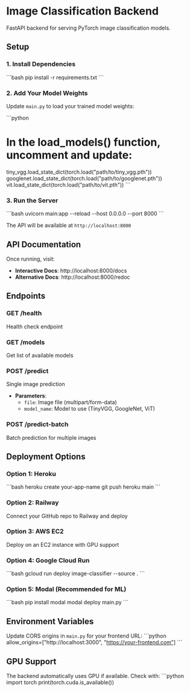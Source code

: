 # Image Classification Backend

FastAPI backend for serving PyTorch image classification models.

## Setup

### 1. Install Dependencies
\`\`\`bash
pip install -r requirements.txt
\`\`\`

### 2. Add Your Model Weights
Update `main.py` to load your trained model weights:

\`\`\`python
# In the load_models() function, uncomment and update:
tiny_vgg.load_state_dict(torch.load("path/to/tiny_vgg.pth"))
googlenet.load_state_dict(torch.load("path/to/googlenet.pth"))
vit.load_state_dict(torch.load("path/to/vit.pth"))
\`\`\`

### 3. Run the Server
\`\`\`bash
uvicorn main:app --reload --host 0.0.0.0 --port 8000
\`\`\`

The API will be available at `http://localhost:8000`

## API Documentation

Once running, visit:
- **Interactive Docs**: http://localhost:8000/docs
- **Alternative Docs**: http://localhost:8000/redoc

## Endpoints

### GET /health
Health check endpoint

### GET /models
Get list of available models

### POST /predict
Single image prediction
- **Parameters**: 
  - `file`: Image file (multipart/form-data)
  - `model_name`: Model to use (TinyVGG, GoogleNet, ViT)

### POST /predict-batch
Batch prediction for multiple images

## Deployment Options

### Option 1: Heroku
\`\`\`bash
heroku create your-app-name
git push heroku main
\`\`\`

### Option 2: Railway
Connect your GitHub repo to Railway and deploy

### Option 3: AWS EC2
Deploy on an EC2 instance with GPU support

### Option 4: Google Cloud Run
\`\`\`bash
gcloud run deploy image-classifier --source .
\`\`\`

### Option 5: Modal (Recommended for ML)
\`\`\`bash
pip install modal
modal deploy main.py
\`\`\`

## Environment Variables

Update CORS origins in `main.py` for your frontend URL:
\`\`\`python
allow_origins=["http://localhost:3000", "https://your-frontend.com"]
\`\`\`

## GPU Support

The backend automatically uses GPU if available. Check with:
\`\`\`python
import torch
print(torch.cuda.is_available())
